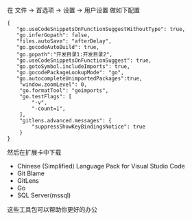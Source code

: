 在 文件 →  首选项 → 设置 → 用户设置  做如下配置

```golang
{
   "go.useCodeSnippetsOnFunctionSuggestWithoutType": true,
   "go.inferGopath": false,
   "files.autoSave": "afterDelay",
   "go.gocodeAutoBuild": true,
   "go.gopath":"开发目录1:开发目录2",
   "go.useCodeSnippetsOnFunctionSuggest": true,
   "go.gotoSymbol.includeImports": true,
   "go.gocodePackageLookupMode": "go",
   "go.autocompleteUnimportedPackages":true,
    "window.zoomLevel": 0,
    "go.formatTool": "goimports",
    "go.testFlags": [
        "-v",
        "-count=1",
    ],
    "gitlens.advanced.messages": {
        "suppressShowKeyBindingsNotice": true
    }
}
```

然后在扩展卡中下载

- Chinese (Simplified) Language Pack for Visual Studio Code
- Git Blame
- GitLens
- Go
- SQL Server(mssql)

这些工具包可以帮助你更好的办公
